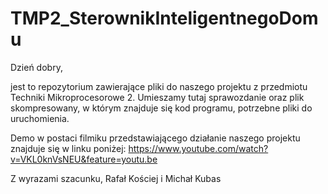# TMP2_SterownikInteligentnegoDomu

Dzień dobry, 

jest to repozytorium zawierające pliki do naszego projektu z przedmiotu Techniki Mikroprocesorowe 2. Umieszamy tutaj sprawozdanie oraz plik skompresowany,  w którym znajduje się kod programu, potrzebne pliki do uruchomienia. 

Demo w postaci filmiku przedstawiającego działanie naszego projektu znajduje się w linku poniżej:
https://www.youtube.com/watch?v=VKL0knVsNEU&feature=youtu.be

Z wyrazami szacunku,
Rafał Kościej i Michał Kubas 
